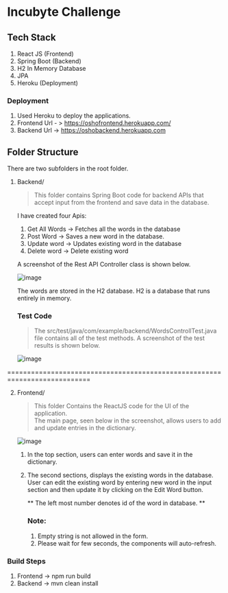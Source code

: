 
  

# Incubyte Challenge
  
  ## Tech Stack
  1. React JS (Frontend)
  2. Spring Boot (Backend)
  3. H2 In Memory Database
  4. JPA 
  5. Heroku (Deployment)

  ### Deployment
  1. Used Heroku to deploy the applications.
  2. Frontend Url - > https://oshofrontend.herokuapp.com/
  3. Backend Url -> https://oshobackend.herokuapp.com
  
  ## Folder Structure
  There are two subfolders in the root folder.
  
  1. Backend/
  
      
     > This folder contains Spring Boot code for backend APIs that accept input from the frontend and save data in the   database.
     
     I have created four Apis:
     1. Get All Words -> Fetches all the words in the database
     2. Post Word -> Saves a new word in the database.
     3. Update word -> Updates existing word in the database
     4. Delete word -> Delete existing word

     A screenshot of the Rest API Controller class is shown below.
     
     ![image](https://user-images.githubusercontent.com/35776307/160276927-79d90229-9922-4122-bdc5-bee759dc415f.png)
     
     The words are stored in the H2 database. H2 is a database that runs entirely in memory.
  
     ### Test Code
     > The src/test/java/com/example/backend/WordsControllTest.java file contains all of the test methods. A screenshot of the test results is shown below.
     
     ![image](https://user-images.githubusercontent.com/35776307/160271695-9720f5df-98a5-41fd-b421-f40b81456c9d.png)

  ===========================================================================
  
  2. Frontend/
  
     > This folder Contains the ReactJS code for the UI of the application.  
     The main page, seen below in the screenshot, allows users to add and update entries in the dictionary.
     
     ![image](https://user-images.githubusercontent.com/35776307/160276946-93f65814-9be7-421c-91c8-908e86624862.png)
     
     1. In the top section, users can enter words and save it in the dictionary.
     2. The second sections, displays the existing words in the database. User can edit the existing word by entering new word
        in the input section and then update it by clicking on the Edit Word button.
        
        ** The left most number denotes id of the word in database. ** 

        ### Note: 
        1. Empty string is not allowed in the form.
        2. Please wait for few seconds, the components will auto-refresh.

  ### Build Steps
  1. Frontend -> npm run build
  2. Backend -> mvn clean install
    
